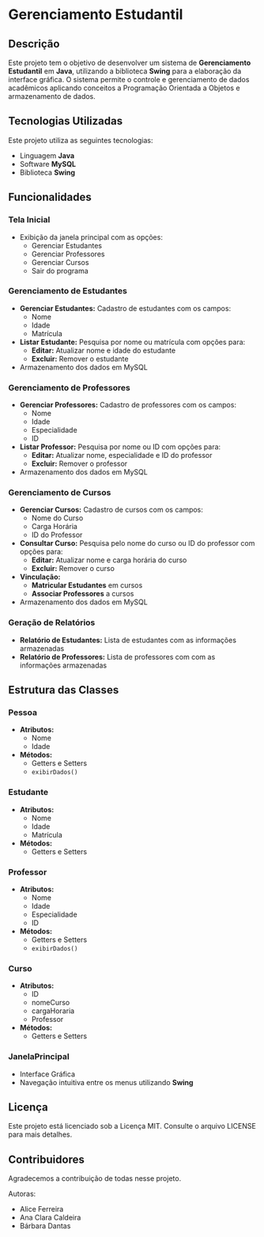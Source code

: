 # Gerenciamento Estudantil

## Descrição
Este projeto tem o objetivo de desenvolver um sistema de **Gerenciamento Estudantil** em **Java**, utilizando a biblioteca **Swing** para a elaboração da interface gráfica. O sistema permite o controle e gerenciamento de dados acadêmicos aplicando conceitos a Programação Orientada a Objetos e armazenamento de dados.

## Tecnologias Utilizadas

Este projeto utiliza as seguintes tecnologias:

- Linguagem **Java**
- Software **MySQL**
- Biblioteca **Swing**

## Funcionalidades

### Tela Inicial
- Exibição da janela principal com as opções:
  - Gerenciar Estudantes
  - Gerenciar Professores
  - Gerenciar Cursos
  - Sair do programa

### Gerenciamento de Estudantes
- **Gerenciar Estudantes:** Cadastro de estudantes com os campos:
  - Nome
  - Idade
  - Matrícula
- **Listar Estudante:** Pesquisa por nome ou matrícula com opções para:
  - **Editar:** Atualizar nome e idade do estudante
  - **Excluir:** Remover o estudante
- Armazenamento dos dados em MySQL

### Gerenciamento de Professores
- **Gerenciar Professores:** Cadastro de professores com os campos:
  - Nome
  - Idade
  - Especialidade
  - ID
- **Listar Professor:** Pesquisa por nome ou ID com opções para:
  - **Editar:** Atualizar nome, especialidade e ID do professor
  - **Excluir:** Remover o professor
- Armazenamento dos dados em MySQL

### Gerenciamento de Cursos 
- **Gerenciar Cursos:** Cadastro de cursos com os campos:
  - Nome do Curso
  - Carga Horária
  - ID do Professor
- **Consultar Curso:** Pesquisa pelo nome do curso ou ID do professor com opções para:
  - **Editar:** Atualizar nome e carga horária do curso
  - **Excluir:** Remover o curso
- **Vinculação:**
  - **Matricular Estudantes** em cursos
  - **Associar Professores** a cursos
- Armazenamento dos dados em MySQL

### Geração de Relatórios
- **Relatório de Estudantes:** Lista de estudantes com as informações armazenadas
- **Relatório de Professores:** Lista de professores com com as informações armazenadas

## Estrutura das Classes

### Pessoa
- **Atributos:**
  - Nome
  - Idade
- **Métodos:**
  - Getters e Setters
  - `exibirDados()`

### Estudante
- **Atributos:** 
  - Nome
  - Idade
  - Matrícula
- **Métodos:**
  - Getters e Setters

### Professor
- **Atributos:**
  - Nome
  - Idade
  - Especialidade
  - ID
- **Métodos:**
  - Getters e Setters
  - `exibirDados()`

### Curso
- **Atributos:**
  - ID
  - nomeCurso
  - cargaHoraria
  - Professor
- **Métodos:**
  - Getters e Setters

### JanelaPrincipal 
- Interface Gráfica
- Navegação intuitiva entre os menus utilizando **Swing**

## Licença 

Este projeto está licenciado sob a Licença MIT. Consulte o arquivo LICENSE para mais detalhes.
 
## Contribuidores 

Agradecemos a contribuição de todas nesse projeto.

Autoras:
- Alice Ferreira
- Ana Clara Caldeira
- Bárbara Dantas

